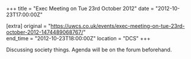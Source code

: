 +++
title = "Exec Meeting on Tue 23rd October 2012"
date = "2012-10-23T17:00:00Z"

[extra]
original = "https://uwcs.co.uk/events/exec-meeting-on-tue-23rd-october-2012-1474489068767/"    
end_time = "2012-10-23T18:00:00Z"
location = "DCS"
+++

Discussing society things. Agenda will be on the forum beforehand.

